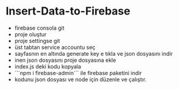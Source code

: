 # Insert-Data-to-Firebase
* firebase consola git
* proje oluştur
* proje settingse git
* üst tabtan service accountu seç
* sayfasnın en altında generate key e tıkla ve json dosyasını indir
* inen json dosyasını proje dosyasına ekle
* index.js deki kodu kopyala
* ´´´npm i firebase-admin´´´ ile firebase paketini indir
* kodunu json dosyası ve node için düzenle ve çalıştır.
